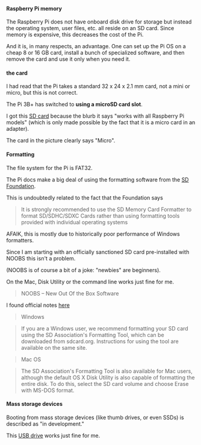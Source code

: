 #### Raspberry Pi memory

The Raspberry Pi does not have onboard disk drive for storage but instead the operating system, user files, etc. all reside on an SD card.  Since memory is expensive, this decreases the cost of the Pi.

And it is, in many respects, an advantage.  One can set up the Pi OS on a cheap 8 or 16 GB card, install a bunch of specialized software, and then remove the card and use it only when you need it.

#### the card

I had read that the Pi takes a standard 32 x 24 x 2.1 mm card, not a mini or micro, but this is not correct.

The Pi 3B+ has switched to **using a microSD card slot**.  

I got this [SD card](https://www.amazon.com/gp/product/B01H5ZNOYG/ref=ppx_yo_dt_b_asin_title_o02__o00_s00?ie=UTF8&psc=1) because the blurb it says "works with all Raspberry Pi models" (which is only made possible by the fact that it is a micro card in an adapter). 

The card in the picture clearly says "Micro".

#### Formatting

The file system for the Pi is FAT32.

The Pi docs make a big deal of using the formatting software from the [SD Foundation](https://www.sdcard.org/downloads/formatter_4/index.html).

This is undoubtedly related to the fact that the Foundation says

> It is strongly recommended to use the SD Memory Card Formatter to format SD/SDHC/SDXC Cards rather than using formatting tools provided with individual operating systems

AFAIK, this is mostly due to historically poor performance of Windows formatters.  

Since I am starting with an officially sanctioned SD card pre-installed with NOOBS this isn't a problem.  

(NOOBS is of course a bit of a joke:  "newbies" are beginners).

On the Mac, Disk Utility or the command line works just fine for me.

> NOOBS – New Out Of the Box Software

I found official notes [here](https://www.raspberrypi.org/documentation/installation/noobs.md)

> Windows

> If you are a Windows user, we recommend formatting your SD card using the SD Association's Formatting Tool, which can be downloaded from sdcard.org. Instructions for using the tool are available on the same site.

> Mac OS

> The SD Association's Formatting Tool is also available for Mac users, although the default OS X Disk Utility is also capable of formatting the entire disk. To do this, select the SD card volume and choose Erase with MS-DOS format.

#### Mass storage devices

Booting from mass storage devices (like thumb drives, or even SSDs) is described as "in development."

This [USB drive](https://www.amazon.com/gp/product/B015CH1JIW/ref=ppx_yo_dt_b_asin_title_o05_s00?ie=UTF8&psc=1) works just fine for me.
